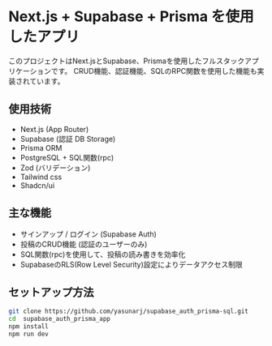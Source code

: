 # Next.js + Supabase + Prisma を使用したアプリ

このプロジェクトはNext.jsとSupabase、Prismaを使用したフルスタックアプリケーションです。
CRUD機能、認証機能、SQLのRPC関数を使用した機能も実装されています。

## 使用技術
- Next.js (App Router)
- Supabase (認証 DB Storage)
- Prisma ORM
- PostgreSQL + SQL関数(rpc)
- Zod (バリデーション)
- Tailwind css
- Shadcn/ui

## 主な機能
- サインアップ / ログイン (Supabase Auth)
- 投稿のCRUD機能 (認証のユーザーのみ)
- SQL関数(rpc)を使用して、投稿の読み書きを効率化
- SupabaseのRLS(Row Level Security)設定によりデータアクセス制限

## セットアップ方法

```bash
git clone https://github.com/yasunarj/supabase_auth_prisma-sql.git
cd  supabase_auth_prisma_app
npm install
npm run dev